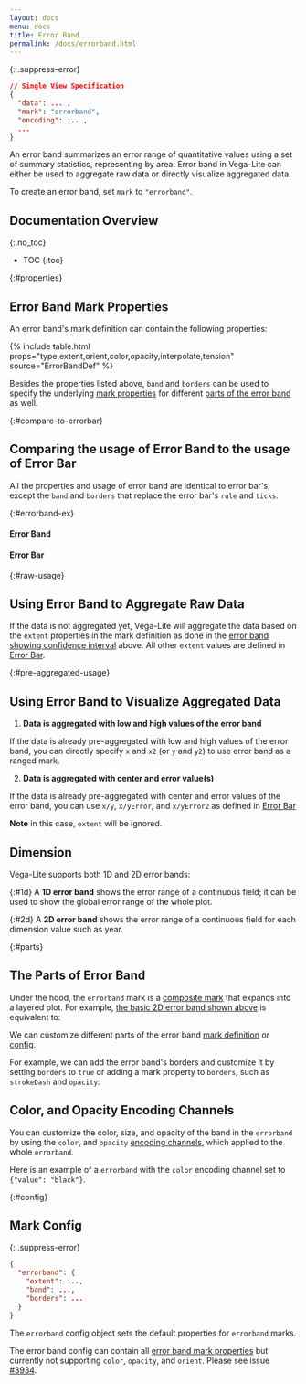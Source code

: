 ```yaml
---
layout: docs
menu: docs
title: Error Band
permalink: /docs/errorband.html
---
```


{: .suppress-error}
```json
// Single View Specification
{
  "data": ... ,
  "mark": "errorband",
  "encoding": ... ,
  ...
}
```

An error band summarizes an error range of quantitative values using a set of summary statistics, representing by area.
Error band in Vega-Lite can either be used to aggregate raw data or directly visualize aggregated data.

To create an error band, set `mark` to `"errorband"`.

## Documentation Overview
{:.no_toc}

- TOC
{:toc}

{:#properties}
## Error Band Mark Properties

An error band's mark definition can contain the following properties:

{% include table.html props="type,extent,orient,color,opacity,interpolate,tension" source="ErrorBandDef" %}

Besides the properties listed above, `band` and `borders` can be used to specify the underlying [mark properties](mark.html#mark-def) for different [parts of the error band](#parts) as well.

{:#compare-to-errorbar}
## Comparing the usage of Error Band to the usage of Error Bar

All the properties and usage of error band are identical to error bar's, except the `band` and `borders` that replace the error bar's `rule` and `ticks`.

{:#errorband-ex}
#### Error Band
<div class="vl-example" data-name="errorband_2d_vertical_borders"></div>

#### Error Bar
<div class="vl-example" data-name="errorbar_2d_vertical_ticks"></div>


{:#raw-usage}
## Using Error Band to Aggregate Raw Data

If the data is not aggregated yet, Vega-Lite will aggregate the data based on the `extent` properties in the mark definition as done in the [error band showing confidence interval](#errorband-ex) above. All other `extent` values are defined in [Error Bar](errorbar.html#raw-usage).


{:#pre-aggregated-usage}
## Using Error Band to Visualize Aggregated Data

1) __Data is aggregated with low and high values of the error band__

If the data is already pre-aggregated with low and high values of the error band, you can directly specify `x` and `x2` (or `y` and `y2`) to use error band as a ranged mark.

<div class="vl-example" data-name="layer_line_errorband_pre_aggregated"></div>

2) __Data is aggregated with center and error value(s)__

If the data is already pre-aggregated with center and error values of the error band, you can use `x/y`, `x/yError`, and `x/yError2` as defined in [Error Bar](errorbar.html#pre-aggregated-usage)

**Note** in this case, `extent` will be ignored.

## Dimension
Vega-Lite supports both 1D and 2D error bands:

{:#1d}
A __1D error band__ shows the error range of a continuous field; it can be used to show the global error range of the whole plot.
<div class="vl-example" data-name="layer_scatter_errorband_1d_stdev"></div>

{:#2d}
A __2D error band__ shows the error range of a continuous field for each dimension value such as year.
<div class="vl-example" data-name="layer_line_errorband_ci"></div>


{:#parts}
## The Parts of Error Band

Under the hood, the `errorband` mark is a [composite mark](mark.html#composite-marks) that expands into a layered plot.  For example, [the basic 2D error band shown above](#2d) is equivalent to:

<div class="vl-example" data-name="normalized/layer_line_errorband_ci_normalized"></div>

We can customize different parts of the error band [mark definition](#properties) or [config](#config).

For example, we can add the error band's borders and customize it by setting `borders` to `true` or adding a mark property to `borders`, such as `strokeDash` and `opacity`:

<div class="vl-example" data-name="layer_line_errorband_2d_horizontal_borders_strokedash"></div>

## Color, and Opacity Encoding Channels

You can customize the color, size, and opacity of the band in the `errorband` by using the `color`, and `opacity` [encoding channels](encoding.html#channels), which applied to the whole `errorband`.

Here is an example of a `errorband` with the `color` encoding channel set to `{"value": "black"}`.

<div class="vl-example" data-name="errorband_2d_horizontal_color_encoding"></div>


{:#config}
## Mark Config
{: .suppress-error}
```json
{
  "errorband": {
    "extent": ...,
    "band": ...,
    "borders": ...
  }
}
```

The `errorband` config object sets the default properties for `errorband` marks.

The error band config can contain all [error band mark properties](#properties) but currently not supporting `color`, `opacity`, and `orient`. Please see issue [#3934](https://github.com/vega/vega-lite/issues/3934).

